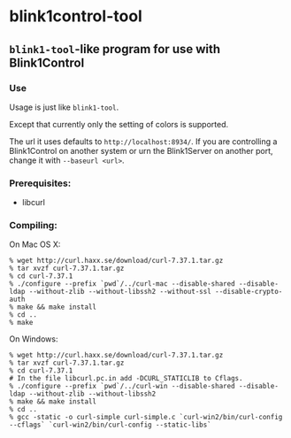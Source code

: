 
blink1control-tool 
==================

## `blink1-tool`-like program for use with Blink1Control


### Use

Usage is just like `blink1-tool`.

Except that currently only the setting of colors is supported.

The url it uses defaults to `http://localhost:8934/`.  If you are
controlling a Blink1Control on another system or urn the Blink1Server
on another port, change it with `--baseurl <url>`.

### Prerequisites:

- libcurl

### Compiling:

On Mac OS X:
```
% wget http://curl.haxx.se/download/curl-7.37.1.tar.gz
% tar xvzf curl-7.37.1.tar.gz
% cd curl-7.37.1
% ./configure --prefix `pwd`/../curl-mac --disable-shared --disable-ldap --without-zlib --without-libssh2 --without-ssl --disable-crypto-auth
% make && make install
% cd ..
% make
```

 On Windows:
 ```
% wget http://curl.haxx.se/download/curl-7.37.1.tar.gz 
% tar xvzf curl-7.37.1.tar.gz
% cd curl-7.37.1
# In the file libcurl.pc.in add -DCURL_STATICLIB to Cflags. 
% ./configure --prefix `pwd`/../curl-win --disable-shared --disable-ldap --without-zlib --without-libssh2 
% make && make install
% cd ..
% gcc -static -o curl-simple curl-simple.c `curl-win2/bin/curl-config --cflags` `curl-win2/bin/curl-config --static-libs`
```
